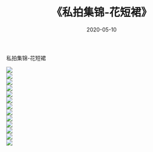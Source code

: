 ﻿---
layout: post
title:  《私拍集锦-花短裙》
date:   2020-05-10
img: http://imgx.orgx.ga/漏D/网络美图/2020/私拍集锦-花短裙/000.jpg
categories: [美女, 清纯, 唯美]
---

私拍集锦-花短裙

  ![](http://imgx.orgx.ga/漏D/网络美图/2020/私拍集锦-花短裙/001.jpg) <br> ![](http://imgx.orgx.ga/漏D/网络美图/2020/私拍集锦-花短裙/002.jpg) <br> ![](http://imgx.orgx.ga/漏D/网络美图/2020/私拍集锦-花短裙/003.jpg) <br> ![](http://imgx.orgx.ga/漏D/网络美图/2020/私拍集锦-花短裙/004.jpg) <br> ![](http://imgx.orgx.ga/漏D/网络美图/2020/私拍集锦-花短裙/005.jpg) <br> ![](http://imgx.orgx.ga/漏D/网络美图/2020/私拍集锦-花短裙/006.jpg) <br> ![](http://imgx.orgx.ga/漏D/网络美图/2020/私拍集锦-花短裙/007.jpg) <br> ![](http://imgx.orgx.ga/漏D/网络美图/2020/私拍集锦-花短裙/008.jpg) <br> ![](http://imgx.orgx.ga/漏D/网络美图/2020/私拍集锦-花短裙/009.jpg) <br> ![](http://imgx.orgx.ga/漏D/网络美图/2020/私拍集锦-花短裙/010.jpg) <br> ![](http://imgx.orgx.ga/漏D/网络美图/2020/私拍集锦-花短裙/011.jpg) <br> ![](http://imgx.orgx.ga/漏D/网络美图/2020/私拍集锦-花短裙/012.jpg) <br> ![](http://imgx.orgx.ga/漏D/网络美图/2020/私拍集锦-花短裙/013.jpg) <br>